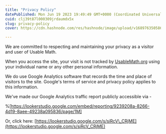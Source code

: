 ```yaml
---
title: "Privacy Policy"
datePublished: Mon Jun 19 2023 19:49:49 GMT+0000 (Coordinated Universal Time)
cuid: clj39t87l000309jrdaumdx5x
slug: privacy-policy
cover: https://cdn.hashnode.com/res/hashnode/image/upload/v1689763505865/a6f972ac-f444-4087-afc5-6170e48be102.png

---
```


We are committed to respecting and maintaining your privacy as a visitor and user of Usable Math.

When you access the site, your visit is not tracked by [UsableMath.org](https://usablemath.org/) using your individual name or any other personal information.

We do use Google Analytics software that records the time and place of visitors to the site. Google's terms of service and privacy policy applies to this information.

We've made our Google Analytics traffic report publicly accessible via -

%[https://lookerstudio.google.com/embed/reporting/9239208a-8266-4d19-8aee-49238a095836/page/1M] 

Or, click here: [https://lookerstudio.google.com/s/siRcV\_CRjME](https://lookerstudio.google.com/s/siRcV_CRjME)